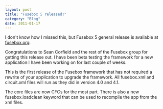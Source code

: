 ```yaml
---
layout: post
title: "Fusebox 5 released!"
category: "Blog"
date: 2011-01-17
---
```



I don't know how I missed this, but Fusebox 5 general release is available at [fusebox.org](http://www.fusebox.org).

Congratulations to Sean Corfield and the rest of the Fusebox group for getting this release out. I have been beta testing the framework for a new application I have been working on for last couple of weeks.

This is the first release of the Fusebox framework that has not required a rewrite of your application to upgrade the framework. All fusebox.xml and circuit.xml files will run as they did in version 4.0 and 4.1.

The core files are now CFCs for the most part. There is also a new fusebox.loadclean keyword that can be used to recompile the app from the xml files.